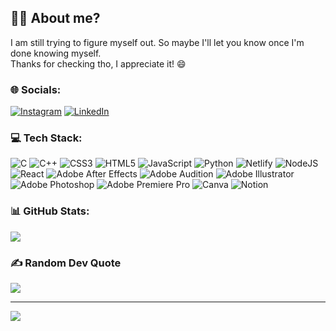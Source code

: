## 🧑‍💻 About me?
I am still trying to figure myself out. So maybe I'll let you know once I'm done knowing myself.<br>Thanks for checking tho, I appreciate it! 😄

### 🌐 Socials:
[![Instagram](https://img.shields.io/badge/Instagram-%23E4405F.svg?logo=Instagram&logoColor=white)](https://instagram.com/_your.sandesh) [![LinkedIn](https://img.shields.io/badge/LinkedIn-%230077B5.svg?logo=linkedin&logoColor=white)](https://linkedin.com/in/deadclown09) 

### 💻 Tech Stack:
![C](https://img.shields.io/badge/c-%2300599C.svg?style=for-the-badge&logo=c&logoColor=white) ![C++](https://img.shields.io/badge/c++-%2300599C.svg?style=for-the-badge&logo=c%2B%2B&logoColor=white) ![CSS3](https://img.shields.io/badge/css3-%231572B6.svg?style=for-the-badge&logo=css3&logoColor=white) ![HTML5](https://img.shields.io/badge/html5-%23E34F26.svg?style=for-the-badge&logo=html5&logoColor=white) ![JavaScript](https://img.shields.io/badge/javascript-%23323330.svg?style=for-the-badge&logo=javascript&logoColor=%23F7DF1E) ![Python](https://img.shields.io/badge/python-3670A0?style=for-the-badge&logo=python&logoColor=ffdd54) ![Netlify](https://img.shields.io/badge/netlify-%23000000.svg?style=for-the-badge&logo=netlify&logoColor=#00C7B7) ![NodeJS](https://img.shields.io/badge/node.js-6DA55F?style=for-the-badge&logo=node.js&logoColor=white) ![React](https://img.shields.io/badge/react-%2320232a.svg?style=for-the-badge&logo=react&logoColor=%2361DAFB) ![Adobe After Effects](https://img.shields.io/badge/Adobe%20After%20Effects-9999FF.svg?style=for-the-badge&logo=Adobe%20After%20Effects&logoColor=white) ![Adobe Audition](https://img.shields.io/badge/Adobe%20Audition-9999FF.svg?style=for-the-badge&logo=Adobe%20Audition&logoColor=white) ![Adobe Illustrator](https://img.shields.io/badge/adobeillustrator-%23FF9A00.svg?style=for-the-badge&logo=adobeillustrator&logoColor=white) ![Adobe Photoshop](https://img.shields.io/badge/adobephotoshop-%2331A8FF.svg?style=for-the-badge&logo=adobephotoshop&logoColor=white) ![Adobe Premiere Pro](https://img.shields.io/badge/Adobe%20Premiere%20Pro-9999FF.svg?style=for-the-badge&logo=Adobe%20Premiere%20Pro&logoColor=white) ![Canva](https://img.shields.io/badge/Canva-%2300C4CC.svg?style=for-the-badge&logo=Canva&logoColor=white) ![Notion](https://img.shields.io/badge/Notion-%23000000.svg?style=for-the-badge&logo=notion&logoColor=white)

### 📊 GitHub Stats:
<!-- ![](https://github-readme-stats.vercel.app/api?username=deadclown09&theme=city_light&hide_border=false&include_all_commits=false&count_private=false)<br/> -->
![](https://github-readme-streak-stats.herokuapp.com/?user=deadclown09&theme=city_light&hide_border=false)<br/>
<!-- ![](https://github-readme-stats.vercel.app/api/top-langs/?username=deadclown09&theme=city_light&hide_border=false&include_all_commits=false&count_private=false&layout=compact) -->

<!--## 🏆 GitHub Trophies
![](https://github-profile-trophy.vercel.app/?username=deadclown09&theme=discord&no-frame=true&no-bg=false&margin-w=4)-->

### ✍️ Random Dev Quote
![](https://quotes-github-readme.vercel.app/api?type=horizontal&theme=dark)

---
[![](https://visitcount.itsvg.in/api?id=deadclown09&icon=2&color=12)](https://visitcount.itsvg.in)
